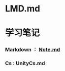 # LMD.md

# 学习笔记
### Markdown ： [Note.md](https://github.com/ztlltz/LMD.md/blob/main/Note.md)
### Cs : UnityCs.md
